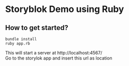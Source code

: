 # Storyblok Demo using Ruby

## How to get started?
```
bundle install
ruby app.rb
```

This will start a server at http://localhost:4567/  
Go to the storylok app and insert this url as location
